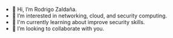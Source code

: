 - 👋 Hi, I’m Rodrigo Zaldaña.
- 👀 I’m interested in networking, cloud, and security computing.
- 🌱 I'm currently learning about improve security skills.
- 💞️ I’m looking to collaborate with you.

<!---
calles/calles is a ✨ special ✨ repository because its `README.md` (this file) appears on your GitHub profile.
You can click the Preview link to take a look at your changes.
--->
